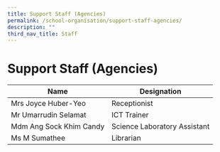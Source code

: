 ```yaml
---
title: Support Staff (Agencies)
permalink: /school-organisation/support-staff-agencies/
description: ""
third_nav_title: Staff
---
```


# **Support Staff (Agencies)**

| Name 	| Designation 	|
|---	|---	|
| Mrs Joyce Huber-Yeo 	| Receptionist 	|
| Mr Umarrudin Selamat 	| ICT Trainer 	|
| Mdm Ang Sock Khim Candy 	| Science Laboratory Assistant 	|
| Ms M Sumathee 	| Librarian 	|